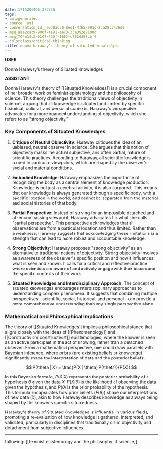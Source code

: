 ```yaml
---
date: 1715206406.372326
tags:
- autogenerated
- source__oai
- conversation_id__66d0ad36-8ee1-4f65-991c-2ca28c7a36d9
- msg_aaa2cab9-900f-4e91-aac3-33a392e2108d
- msg_764a10c3-0107-466f-98b3-c7820d9fcbf4
- colorclass/critical-thinking
title: donna haraway’s theory of situated knowledges
---
```


**USER**

Donna Haraway’s theory of Situated Knowledges


**ASSISTANT**

Donna Haraway's theory of [[Situated Knowledges]] is a crucial component of her broader work on feminist epistemology and the philosophy of science. This theory challenges the traditional views of objectivity in science, arguing that all knowledge is situated and limited by specific historical, cultural, and personal contexts. Haraway's perspective advocates for a more nuanced understanding of objectivity, which she refers to as "strong objectivity."

### Key Components of Situated Knowledges

1. **Critique of Neutral Objectivity**:
   Haraway critiques the idea of an unbiased, neutral observer in science. She argues that this notion of objectivity masks the actual subjective, and often partial, nature of scientific practices. According to Haraway, all scientific knowledge is rooted in particular viewpoints, which are shaped by the observer's social and material conditions.

2. **Embodied Knowledge**:
   Haraway emphasizes the importance of recognizing the body as a central element of knowledge production. Knowledge is not just a cerebral activity; it is also corporeal. This means that our knowledge is always generated through a specific body, with a specific location in the world, and cannot be separated from the material and social histories of that body.

3. **Partial Perspective**:
   Instead of striving for an impossible detached and all-encompassing viewpoint, Haraway advocates for what she calls "partial perspective". This perspective acknowledges that all observations are from a particular location and thus limited. Rather than a weakness, Haraway suggests that acknowledging these limitations is a strength that can lead to more robust and accountable knowledge.

4. **Strong Objectivity**:
   Haraway proposes "strong objectivity" as an alternative to traditional notions of objectivity. Strong objectivity involves an awareness of the observer's specific position and how it influences what is seen and known. It calls for a critical and reflective practice where scientists are aware of and actively engage with their biases and the specific contexts of their work.

5. **Situated Knowledges and Interdisciplinary Approach**:
   The concept of situated knowledges encourages interdisciplinary approaches to understanding complex phenomena. It suggests that combining multiple perspectives—scientific, social, historical, and personal—can provide a more comprehensive understanding than any single perspective alone.

### Mathematical and Philosophical Implications

The theory of [[Situated Knowledges]] implies a philosophical stance that aligns closely with the ideas of [[Phenomenology]] and [[Constructivism|constructivist]] epistemologies, where the knower is seen as an active participant in the act of knowing, rather than a detached observer. From a mathematical perspective, one could draw parallels with Bayesian inference, where priors (pre-existing beliefs or knowledge) significantly shape the interpretation of data and the posterior beliefs.

$$ P(\theta | X) = \frac{P(X | \theta) P(\theta)}{P(X)} $$

In this Bayesian formula, $P(\theta | X)$ represents the posterior probability of a hypothesis $\theta$ given the data $X$. $P(X | \theta)$ is the likelihood of observing the data given the hypothesis, and $P(\theta)$ is the prior probability of the hypothesis. This formula encapsulates how prior beliefs ($P(\theta)$) shape our interpretations of new data ($X$), akin to how Haraway describes knowledge as always being shaped by the knower's specific situatedness.

Haraway's theory of Situated Knowledges is influential in various fields, prompting a re-evaluation of how knowledge is gathered, interpreted, and validated, particularly in disciplines that traditionally claim objectivity and detachment from subjective influences.


---


following: [[feminist epistemology and the philosophy of science]]
